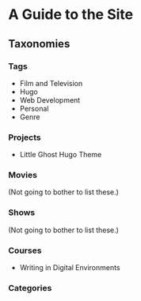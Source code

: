 # A Guide to the Site

## Taxonomies

### Tags

- Film and Television
- Hugo
- Web Development
- Personal
- Genre

### Projects

- Little Ghost Hugo Theme

### Movies

(Not going to bother to list these.)

### Shows

(Not going to bother to list these.)

### Courses

- Writing in Digital Environments

### Categories
